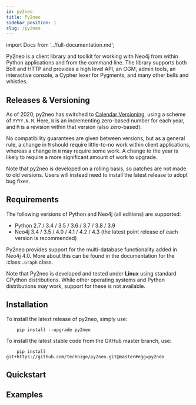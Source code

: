 ```yaml
---
id: py2neo
title: Py2neo
sidebar_position: 1
slug: /py2neo
---
```

import Docs from '../full-documentation.md';

<Docs />

Py2neo is a client library and toolkit for working with Neo4j from within Python applications and from the command line. The library supports both Bolt and HTTP and provides a high level API, an OGM, admin tools, an interactive console, a Cypher lexer for Pygments, and many other bells and whistles.

## Releases & Versioning

As of 2020, py2neo has switched to [Calendar Versioning](https://calver.org), using a scheme of ``YYYY.N.M``.
Here, ``N`` is an incrementing zero-based number for each year, and ``M`` is a revision within that version (also zero-based).

No compatibility guarantees are given between versions, but as a general rule, a change in ``M`` should require little-to-no work within client applications,
whereas a change in ``N`` may require some work. A change to the year is likely to require a more significant amount of work to upgrade.

Note that py2neo is developed on a rolling basis, so patches are not made to old versions.
Users will instead need to install the latest release to adopt bug fixes.

## Requirements

The following versions of Python and Neo4j (all editions) are supported:

- Python 2.7 / 3.4 / 3.5 / 3.6 / 3.7 / 3.8 / 3.9
- Neo4j 3.4 / 3.5 / 4.0 / 4.1 / 4.2 / 4.3 (the latest point release of each version is recommended)

Py2neo provides support for the multi-database functionality added in Neo4j 4.0.
More about this can be found in the documentation for the :class:`.Graph` class.

Note that Py2neo is developed and tested under **Linux** using standard CPython distributions.
While other operating systems and Python distributions may work, support for these is not available.

## Installation

To install the latest release of py2neo, simply use:

```
    pip install --upgrade py2neo
```

To install the latest stable code from the GitHub master branch, use:

```
    pip install git+https://github.com/technige/py2neo.git@master#egg=py2neo
```

## Quickstart

## Examples
